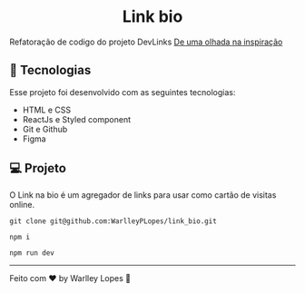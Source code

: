 <h1 align="center">Link bio</h1>

<p aling='center'>
  Refatoração de codigo do projeto DevLinks
  <a href="https://github.com/WarlleyPLopes/minipage-bio"> De uma olhada na inspiração</a>
</p>

## 🚀 Tecnologias

Esse projeto foi desenvolvido com as seguintes tecnologias:

- HTML e CSS
- ReactJs e Styled component
- Git e Github
- Figma

## 💻 Projeto

O Link na bio é um agregador de links para usar como cartão de visitas online.


```
git clone git@github.com:WarlleyPLopes/link_bio.git

npm i

npm run dev
```

---

Feito com ♥ by Warlley Lopes 👋 
